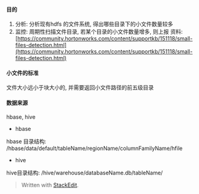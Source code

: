 #### 目的 
1. 分析: 分析现有hdfs 的文件系统, 得出哪些目录下的小文件数量较多
2. 监控: 周期性扫描文件目录, 若某个目录的小文件数量增多, 则上报
资料: [https://community.hortonworks.com/content/supportkb/151118/small-files-detection.html](https://community.hortonworks.com/content/supportkb/151118/small-files-detection.html)
#### 小文件的标准

文件大小远小于块大小的, 并需要返回小文件路径的前五级目录


#### 数据来源
hbase, hive

* hbase


hbase 目录结构: /hbase/data/default/tableName/regionName/columnFamilyName/hfile

* hive 

hive目录结构: /hive/warehouse/databaseName.db/tableName/





> Written with [StackEdit](https://stackedit.io/).
<!--stackedit_data:
eyJoaXN0b3J5IjpbMTA1ODczNTg5MV19
-->
